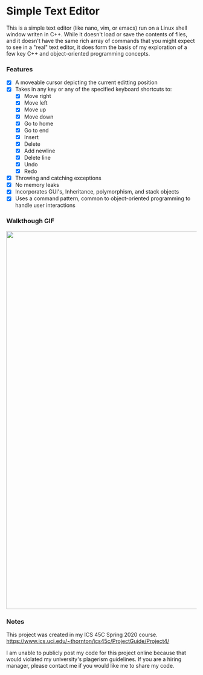 # Simple Text Editor
This is a simple text editor (like nano, vim, or emacs) run on a Linux shell window writen in C++. While it doesn't load or save the contents of files, and it doesn't have the same rich array of commands that you might expect to see in a "real" text editor, it does form the basis of my exploration of a few key C++ and object-oriented programming concepts.

### Features
- [x] A moveable cursor depicting the current editting position
- [x] Takes in any key or any of the specified keyboard shortcuts to:
  - [x] Move right
  - [x] Move left
  - [x] Move up
  - [x] Move down
  - [x] Go to home
  - [x] Go to end
  - [x] Insert
  - [x] Delete
  - [x] Add newline
  - [x] Delete line
  - [x] Undo
  - [x] Redo
- [x] Throwing and catching exceptions
- [x] No memory leaks
- [x] Incorporates GUI's, Inheritance, polymorphism, and stack objects
- [x] Uses a command pattern, common to object-oriented programming to handle user interactions

### Walkthough GIF
<img src="https://github.com/WearyKiwi9/Text-Editor/blob/master/Walkthrough.gif" width=1000><br>

### Notes
This project was created in my ICS 45C Spring 2020 course. https://www.ics.uci.edu/~thornton/ics45c/ProjectGuide/Project4/

I am unable to publicly post my code for this project online because that would violated my university's plagerism guidelines. If you are a hiring manager, please contact me if you would like me to share my code.
